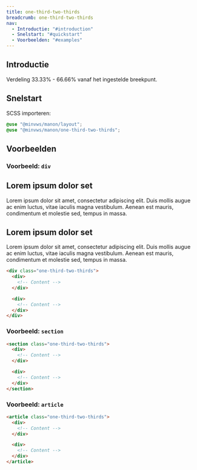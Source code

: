 ```yaml
---
title: one-third-two-thirds
breadcrumb: one-third-two-thirds
nav:
  - Introductie: "#introduction"
  - Snelstart: "#quickstart"
  - Voorbeelden: "#examples"
---
```


<h2 id="introduction">Introductie</h2>

Verdeling 33.33% - 66.66% vanaf het ingestelde breekpunt.

<h2 id="quickstart">Snelstart</h2>

SCSS importeren:

```scss
@use "@minvws/manon/layout";
@use "@minvws/manon/one-third-two-thirds";
```

<h2 id="examples">Voorbeelden</h2>

### Voorbeeld: `div`

<div class="one-third-two-thirds">
  <div>
    <h2>Lorem ipsum dolor set</h2>
    <p>
      Lorem ipsum dolor sit amet, consectetur adipiscing elit. Duis mollis augue ac enim
      luctus, vitae iaculis magna vestibulum. Aenean est mauris, condimentum et molestie
      sed, tempus in massa.
    </p>
  </div>

  <div>
    <h2>Lorem ipsum dolor set</h2>
    <p>
      Lorem ipsum dolor sit amet, consectetur adipiscing elit. Duis mollis augue ac enim
      luctus, vitae iaculis magna vestibulum. Aenean est mauris, condimentum et molestie
      sed, tempus in massa.
    </p>
  </div>
</div>

```html
<div class="one-third-two-thirds">
  <div>
    <!-- Content -->
  </div>

  <div>
    <!-- Content -->
  </div>
</div>
```

### Voorbeeld: `section`

```html
<section class="one-third-two-thirds">
  <div>
    <!-- Content -->
  </div>

  <div>
    <!-- Content -->
  </div>
</section>
```

### Voorbeeld: `article`

```html
<article class="one-third-two-thirds">
  <div>
    <!-- Content -->
  </div>

  <div>
    <!-- Content -->
  </div>
</article>
```
